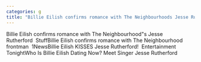 ```yaml
---
categories: g
title: "Billie Eilish confirms romance with The Neighbourhoods Jesse Rutherford  Stuff"
---
```

Billie Eilish confirms romance with The Neighbourhood"s Jesse Rutherford&nbsp;&nbsp;StuffBillie Eilish confirms romance with The Neighbourhood frontman&nbsp;&nbsp;1NewsBillie Eilish KISSES Jesse Rutherford!&nbsp;&nbsp;Entertainment TonightWho Is Billie Eilish Dating Now? Meet Singer Jesse Rutherford